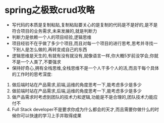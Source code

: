 # spring之极致crud攻略
- 写代码的本质是复制粘贴,复制粘贴要关心的是复制的代码是不是好的,是不是符合项目的业务需求,未来发展的,就是判断力
- 判断力是依赖一个人的项目经验,逻辑思维
- 项目经验不在乎做了多少个项目,而且对每一个项目的进行思考,思考并寻找一下别人是怎么做的,再转变成自己的东西
- 逻辑思维是天生的,有就有没有就没有,就像语言一样,你大概5岁前没学会,你就不是一个人类了,不要强求
- 保持好奇心,拥有全栈思维,全栈思维不是一个人干多个人的活,而且干每个具体的工作时的思考深度:
1. 做后端时站在产品需求,前端,运维的角度思考一下,能考虑多少是多少
2. 做前端时站在产品需求,后端,运维的角度思考一下,能考虑多少是多少
3. 做产品需求时考虑到团队的技术力和逻辑,功能是不是合理的,团队技术力能应付不
4. Full Stack developer不是要求你成为什么都会的天才,而且需要你做什么的时候你可以快速的学习上手并取得成果
